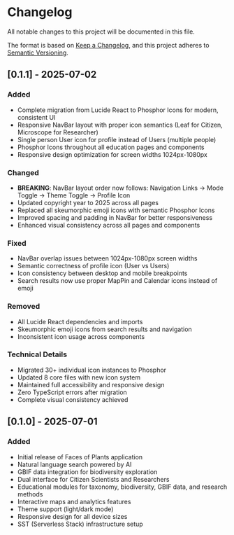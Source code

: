 # Changelog

All notable changes to this project will be documented in this file.

The format is based on [Keep a Changelog](https://keepachangelog.com/en/1.0.0/),
and this project adheres to [Semantic Versioning](https://semver.org/spec/v2.0.0.html).

## [0.1.1] - 2025-07-02

### Added
- Complete migration from Lucide React to Phosphor Icons for modern, consistent UI
- Responsive NavBar layout with proper icon semantics (Leaf for Citizen, Microscope for Researcher)
- Single person User icon for profile instead of Users (multiple people)
- Phosphor Icons throughout all education pages and components
- Responsive design optimization for screen widths 1024px-1080px

### Changed
- **BREAKING**: NavBar layout order now follows: Navigation Links → Mode Toggle → Theme Toggle → Profile Icon
- Updated copyright year to 2025 across all pages
- Replaced all skeumorphic emoji icons with semantic Phosphor Icons
- Improved spacing and padding in NavBar for better responsiveness
- Enhanced visual consistency across all pages and components

### Fixed
- NavBar overlap issues between 1024px-1080px screen widths
- Semantic correctness of profile icon (User vs Users)
- Icon consistency between desktop and mobile breakpoints
- Search results now use proper MapPin and Calendar icons instead of emoji

### Removed
- All Lucide React dependencies and imports
- Skeumorphic emoji icons from search results and navigation
- Inconsistent icon usage across components

### Technical Details
- Migrated 30+ individual icon instances to Phosphor
- Updated 8 core files with new icon system
- Maintained full accessibility and responsive design
- Zero TypeScript errors after migration
- Complete visual consistency achieved

## [0.1.0] - 2025-07-01

### Added
- Initial release of Faces of Plants application
- Natural language search powered by AI
- GBIF data integration for biodiversity exploration
- Dual interface for Citizen Scientists and Researchers
- Educational modules for taxonomy, biodiversity, GBIF data, and research methods
- Interactive maps and analytics features
- Theme support (light/dark mode)
- Responsive design for all device sizes
- SST (Serverless Stack) infrastructure setup
